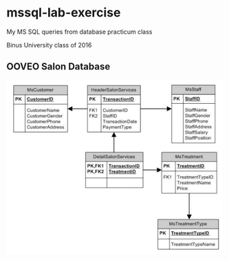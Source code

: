 # mssql-lab-exercise
My MS SQL queries from database practicum class

Binus University class of 2016

## OOVEO Salon Database
![screenshot](OOVEO%20Salon%20DB.png?raw=true "Screenshot")
